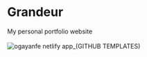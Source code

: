 # Grandeur

My personal portfolio website
<br/><br/>
![ogayanfe netlify app_(GITHUB TEMPLATES)](https://github.com/ogayanfe/grandeur/assets/95624629/d995908f-b6cf-4ef2-a0cb-959df8726474)
